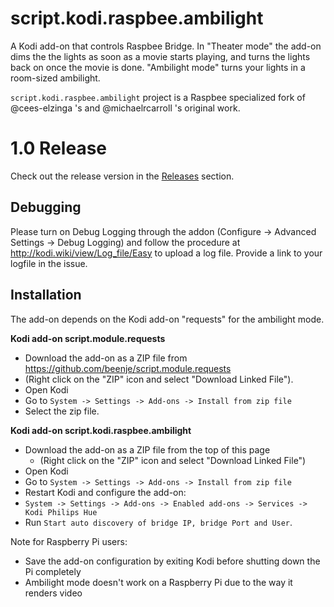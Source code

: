 script.kodi.raspbee.ambilight
=========================

A Kodi add-on that controls Raspbee Bridge. In "Theater mode" the add-on dims the the lights as soon as a movie starts playing, and turns the lights back on once the movie is done. "Ambilight mode" turns your lights in a room-sized ambilight.

`script.kodi.raspbee.ambilight` project is a Raspbee specialized fork of @cees-elzinga 's and @michaelrcarroll 's original work.

1.0 Release
==================
Check out the release version in the [Releases](https://github.com/fatihboy/script.kodi.raspbee.ambilight/releases) section. 

Debugging
---------
Please turn on Debug Logging through the addon (Configure -> Advanced Settings -> Debug Logging) and follow the procedure at http://kodi.wiki/view/Log_file/Easy to upload a log file. Provide a link to your logfile in the issue.

Installation
------------

The add-on depends on the Kodi add-on "requests" for the ambilight mode.

**Kodi add-on script.module.requests**

 - Download the add-on as a ZIP file from https://github.com/beenje/script.module.requests
  - (Right click on the "ZIP" icon and select "Download Linked File").
 - Open Kodi
 - Go to `System -> Settings -> Add-ons -> Install from zip file`
 - Select the zip file.

**Kodi add-on script.kodi.raspbee.ambilight**

 - Download the add-on as a ZIP file from the top of this page
   - (Right click on the "ZIP" icon and select "Download Linked File")
 - Open Kodi
 - Go to `System -> Settings -> Add-ons -> Install from zip file`
 -  Restart Kodi and configure the add-on:
   - `System -> Settings -> Add-ons -> Enabled add-ons -> Services -> Kodi Philips Hue`
   - Run `Start auto discovery of bridge IP, bridge Port and User`.

Note for Raspberry Pi users:

 - Save the add-on configuration by exiting Kodi before shutting down the Pi completely
 - Ambilight mode doesn't work on a Raspberry Pi due to the way it renders video